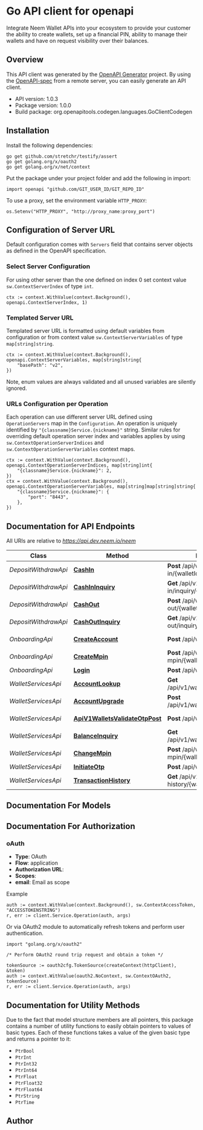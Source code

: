 # Go API client for openapi

Integrate Neem Wallet APIs into your ecosystem to provide your customer the ability to create wallets, set up a financial PIN, ability to manage their wallets and have on request visibility over their balances.

## Overview
This API client was generated by the [OpenAPI Generator](https://openapi-generator.tech) project.  By using the [OpenAPI-spec](https://www.openapis.org/) from a remote server, you can easily generate an API client.

- API version: 1.0.3
- Package version: 1.0.0
- Build package: org.openapitools.codegen.languages.GoClientCodegen

## Installation

Install the following dependencies:

```shell
go get github.com/stretchr/testify/assert
go get golang.org/x/oauth2
go get golang.org/x/net/context
```

Put the package under your project folder and add the following in import:

```golang
import openapi "github.com/GIT_USER_ID/GIT_REPO_ID"
```

To use a proxy, set the environment variable `HTTP_PROXY`:

```golang
os.Setenv("HTTP_PROXY", "http://proxy_name:proxy_port")
```

## Configuration of Server URL

Default configuration comes with `Servers` field that contains server objects as defined in the OpenAPI specification.

### Select Server Configuration

For using other server than the one defined on index 0 set context value `sw.ContextServerIndex` of type `int`.

```golang
ctx := context.WithValue(context.Background(), openapi.ContextServerIndex, 1)
```

### Templated Server URL

Templated server URL is formatted using default variables from configuration or from context value `sw.ContextServerVariables` of type `map[string]string`.

```golang
ctx := context.WithValue(context.Background(), openapi.ContextServerVariables, map[string]string{
	"basePath": "v2",
})
```

Note, enum values are always validated and all unused variables are silently ignored.

### URLs Configuration per Operation

Each operation can use different server URL defined using `OperationServers` map in the `Configuration`.
An operation is uniquely identified by `"{classname}Service.{nickname}"` string.
Similar rules for overriding default operation server index and variables applies by using `sw.ContextOperationServerIndices` and `sw.ContextOperationServerVariables` context maps.

```golang
ctx := context.WithValue(context.Background(), openapi.ContextOperationServerIndices, map[string]int{
	"{classname}Service.{nickname}": 2,
})
ctx = context.WithValue(context.Background(), openapi.ContextOperationServerVariables, map[string]map[string]string{
	"{classname}Service.{nickname}": {
		"port": "8443",
	},
})
```

## Documentation for API Endpoints

All URIs are relative to *https://api.dev.neem.io/neem*

Class | Method | HTTP request | Description
------------ | ------------- | ------------- | -------------
*DepositWithdrawApi* | [**CashIn**](docs/DepositWithdrawApi.md#cashin) | **Post** /api/v1/wallets/cash-in/{walletId} | Cash In
*DepositWithdrawApi* | [**CashInInquiry**](docs/DepositWithdrawApi.md#cashininquiry) | **Get** /api/v1/wallets/cash-in/inquiry/{walletId} | Cash In Inquiry
*DepositWithdrawApi* | [**CashOut**](docs/DepositWithdrawApi.md#cashout) | **Post** /api/v1/wallets/cash-out/{walletId} | Cash Out
*DepositWithdrawApi* | [**CashOutInquiry**](docs/DepositWithdrawApi.md#cashoutinquiry) | **Get** /api/v1/wallets/cash-out/inquiry/{walletId} | Cash Out Inquiry
*OnboardingApi* | [**CreateAccount**](docs/OnboardingApi.md#createaccount) | **Post** /api/v1/wallets/account | Create Account
*OnboardingApi* | [**CreateMpin**](docs/OnboardingApi.md#creatempin) | **Post** /api/v1/wallets/create-mpin/{walletId} | Create Mpin
*OnboardingApi* | [**Login**](docs/OnboardingApi.md#login) | **Post** /api/v1/wallets/login | Login
*WalletServicesApi* | [**AccountLookup**](docs/WalletServicesApi.md#accountlookup) | **Get** /api/v1/wallets/account/{walletId} | Account Lookup
*WalletServicesApi* | [**AccountUpgrade**](docs/WalletServicesApi.md#accountupgrade) | **Post** /api/v1/wallets/upgrade/{walletId} | Account Upgrade
*WalletServicesApi* | [**ApiV1WalletsValidateOtpPost**](docs/WalletServicesApi.md#apiv1walletsvalidateotppost) | **Post** /api/v1/wallets/validate-otp | Validate OTP
*WalletServicesApi* | [**BalanceInquiry**](docs/WalletServicesApi.md#balanceinquiry) | **Get** /api/v1/wallets/balance/{walletId} | Balance Inquiry
*WalletServicesApi* | [**ChangeMpin**](docs/WalletServicesApi.md#changempin) | **Post** /api/v1/wallets/change-mpin/{walletId} | Change MPIN
*WalletServicesApi* | [**InitiateOtp**](docs/WalletServicesApi.md#initiateotp) | **Post** /api/v1/wallets/initiate-otp | Initiate OTP
*WalletServicesApi* | [**TransactionHistory**](docs/WalletServicesApi.md#transactionhistory) | **Get** /api/v1/wallets/transaction-history/{walletId} | Transaction History


## Documentation For Models



## Documentation For Authorization



### oAuth


- **Type**: OAuth
- **Flow**: application
- **Authorization URL**: 
- **Scopes**: 
 - **email**: Email as scope

Example

```golang
auth := context.WithValue(context.Background(), sw.ContextAccessToken, "ACCESSTOKENSTRING")
r, err := client.Service.Operation(auth, args)
```

Or via OAuth2 module to automatically refresh tokens and perform user authentication.

```golang
import "golang.org/x/oauth2"

/* Perform OAuth2 round trip request and obtain a token */

tokenSource := oauth2cfg.TokenSource(createContext(httpClient), &token)
auth := context.WithValue(oauth2.NoContext, sw.ContextOAuth2, tokenSource)
r, err := client.Service.Operation(auth, args)
```


## Documentation for Utility Methods

Due to the fact that model structure members are all pointers, this package contains
a number of utility functions to easily obtain pointers to values of basic types.
Each of these functions takes a value of the given basic type and returns a pointer to it:

* `PtrBool`
* `PtrInt`
* `PtrInt32`
* `PtrInt64`
* `PtrFloat`
* `PtrFloat32`
* `PtrFloat64`
* `PtrString`
* `PtrTime`

## Author



